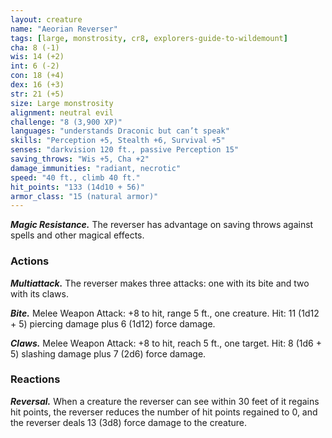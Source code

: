 ```yaml
---
layout: creature
name: "Aeorian Reverser"
tags: [large, monstrosity, cr8, explorers-guide-to-wildemount]
cha: 8 (-1)
wis: 14 (+2)
int: 6 (-2)
con: 18 (+4)
dex: 16 (+3)
str: 21 (+5)
size: Large monstrosity
alignment: neutral evil
challenge: "8 (3,900 XP)"
languages: "understands Draconic but can’t speak"
skills: "Perception +5, Stealth +6, Survival +5"
senses: "darkvision 120 ft., passive Perception 15"
saving_throws: "Wis +5, Cha +2"
damage_immunities: "radiant, necrotic"
speed: "40 ft., climb 40 ft."
hit_points: "133 (14d10 + 56)"
armor_class: "15 (natural armor)"
---
```


***Magic Resistance.*** The reverser has advantage on saving throws against spells and other magical effects.

### Actions

***Multiattack.*** The reverser makes three attacks: one with its bite and two with its claws.

***Bite.*** Melee Weapon Attack: +8 to hit, range 5 ft., one creature. Hit: 11 (1d12 + 5) piercing damage plus 6 (1d12) force damage.

***Claws.*** Melee Weapon Attack: +8 to hit, reach 5 ft., one target. Hit: 8 (1d6 + 5) slashing damage plus 7 (2d6) force damage.

### Reactions

***Reversal.*** When a creature the reverser can see within 30 feet of it regains hit points, the reverser reduces the number of hit points regained to 0, and the reverser deals 13 (3d8) force damage to the creature.
